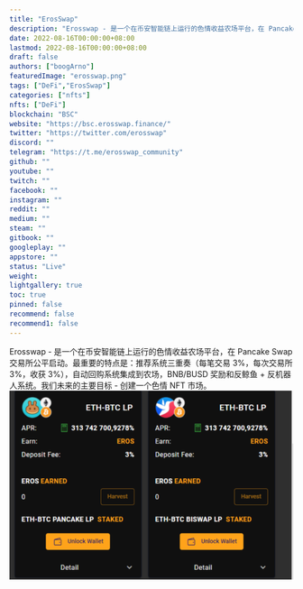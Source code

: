 ```yaml
---
title: "ErosSwap"
description: "Erosswap - 是一个在币安智能链上运行的色情收益农场平台，在 Pancake Swap 交易所公平启动。"
date: 2022-08-16T00:00:00+08:00
lastmod: 2022-08-16T00:00:00+08:00
draft: false
authors: ["boogArno"]
featuredImage: "erosswap.png"
tags: ["DeFi","ErosSwap"]
categories: ["nfts"]
nfts: ["DeFi"]
blockchain: "BSC"
website: "https://bsc.erosswap.finance/"
twitter: "https://twitter.com/erosswap"
discord: ""
telegram: "https://t.me/erosswap_community"
github: ""
youtube: ""
twitch: ""
facebook: ""
instagram: ""
reddit: ""
medium: ""
steam: ""
gitbook: ""
googleplay: ""
appstore: ""
status: "Live"
weight: 
lightgallery: true
toc: true
pinned: false
recommend: false
recommend1: false
---
```

Erosswap - 是一个在币安智能链上运行的色情收益农场平台，在 Pancake Swap 交易所公平启动。最重要的特点是：推荐系统三重奏（每笔交易 3%，每次交易所 3%，收获 3%），自动回购系统集成到农场，BNB/BUSD 奖励和反鲸鱼 + 反机器人系统。我们未来的主要目标 - 创建一个色情 NFT 市场。![erosswap-dapp-defi-bsc-image2_cfb4ef05e1cf0a0ac659984ddb76ce3d](erosswap-dapp-defi-bsc-image2_cfb4ef05e1cf0a0ac659984ddb76ce3d.png)
